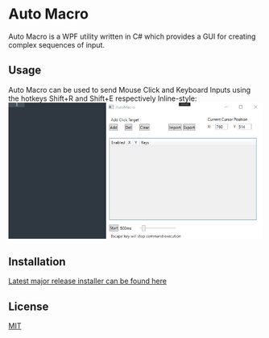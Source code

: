 # Auto Macro

Auto Macro is a WPF utility written in C# which provides a GUI for creating complex sequences of input.

## Usage
Auto Macro can be used to send Mouse Click and Keyboard Inputs using the hotkeys Shift+R and Shift+E respectively
Inline-style: 
![alt text](https://github.com/tomdavisondev/Auto-Macro/blob/main/Usage.gif)

## Installation

[Latest major release installer can be found here]()

## License

[MIT](https://choosealicense.com/licenses/mit/)